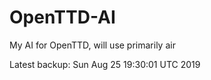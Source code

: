 # OpenTTD-AI
My AI for OpenTTD, will use primarily air

Latest backup: Sun Aug 25 19:30:01 UTC 2019
